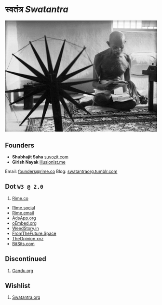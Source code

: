 # स्वतंत्र *Swatantra*

![gandhi-spinning-charkha.jpg](images/gandhi-spinning-charkha.jpg)

## Founders
  - **Shubhajit Saha** [suvozit.com](http://suvozit.com)
  - **Girish Nayak** [illusionist.me](http://illusionist.me)

Email: founders@rime.co
Blog: [swatantraorg.tumblr.com](http://swatantraorg.tumblr.com/)  

## Dot `W3 @ 2.0`
1. [Rime.co](http://rime.co)
- [Rime.social](http://rime.social)
- [Rime.email](http://rime.email)
- [AdsApp.org](http://adsapp.org)
- [oEmbed.org](http://oembed.org)
- [WeedStory.in](http://weedstory.in)
- [FromTheFuture.Space](http://fromthefuture.space)
- [TheOpinion.xyz](http://theopinion.xyz)
- [BitSits.com](http://bitsits.com)

## Discontinued
1. [Gandu.org](http://gandu.org)

## Wishlist
1. [Swatantra.org](http://swatantra.org)
